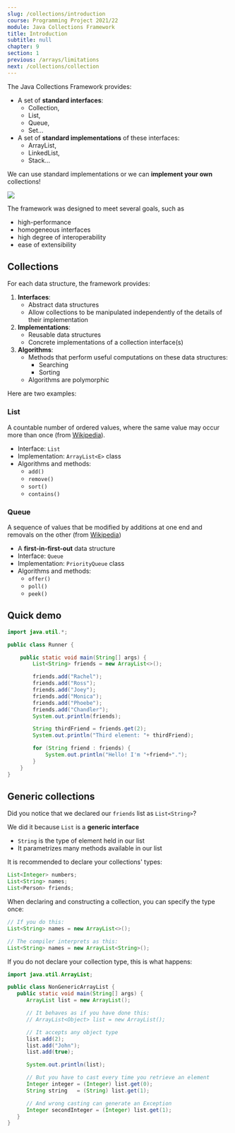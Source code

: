 ```yaml
---
slug: /collections/introduction
course: Programming Project 2021/22
module: Java Collections Framework
title: Introduction
subtitle: null
chapter: 9
section: 1
previous: /arrays/limitations
next: /collections/collection
---
```


The Java Collections Framework provides:

- A set of **standard interfaces**: 
   - Collection, 
   - List, 
   - Queue, 
   - Set...
- A set of **standard implementations** of these interfaces: 
   - ArrayList, 
   - LinkedList, 
   - Stack...
	
We can use standard implementations or we can **implement your own** collections!

![](../../figures/collection-hierarchy.png)

The framework was designed to meet several goals, such as
- high-performance 
- homogeneous interfaces
- high degree of interoperability
- ease of extensibility

## Collections

For each data structure, the framework provides:

1. **Interfaces**: 
    - Abstract data structures
    - Allow collections to be manipulated independently of the details of their implementation 
2. **Implementations**:
    - Reusable data structures
    - Concrete implementations of a collection interface(s)
3. **Algorithms**:
    - Methods that perform useful computations on these data structures:
      - Searching
      - Sorting
    - Algorithms are polymorphic

Here are two examples:

### List

A countable number of ordered values, where the same value may occur more than once (from [Wikipedia](https://en.wikipedia.org/wiki/List_(abstract_data_type))).

- Interface: `List` 
- Implementation: `ArrayList<E>` class
- Algorithms and methods: 
  - `add()`
  - `remove()`
  - `sort()`
  - `contains()`

### Queue

A sequence of values that be modified by additions at one end and removals on the other (from [Wikipedia](https://en.wikipedia.org/wiki/Queue_(abstract_data_type)))

- A **first-in-first-out** data structure
- Interface: `Queue` 
- Implementation: `PriorityQueue` class
- Algorithms and methods: 
  - `offer()`
  - `poll()`
  - `peek()`


## Quick demo

```java
import java.util.*;

public class Runner {

	public static void main(String[] args) {
		List<String> friends = new ArrayList<>();

		friends.add("Rachel");
		friends.add("Ross");
		friends.add("Joey");
		friends.add("Monica");
		friends.add("Phoebe");
		friends.add("Chandler");
		System.out.println(friends);

		String thirdFriend = friends.get(2);
		System.out.println("Third element: "+ thirdFriend);

		for (String friend : friends) {
			System.out.println("Hello! I'm "+friend+".");
		}
	}
}
```

## Generic collections

Did you notice that we declared our `friends` list as `List<String>`?

We did it because `List` is a **generic interface**
- `String` is the type of element held in our list
- It parametrizes many methods available in our list

It is recommended to declare your collections' types:

```java
List<Integer> numbers;
List<String> names;
List<Person> friends;
```
   
When declaring and constructing a collection, you can specify the type once:

```java
// If you do this:
List<String> names = new ArrayList<>();

// The compiler interprets as this:
List<String> names = new ArrayList<String>();
```

If you do not declare your collection type, this is what happens:

```java
import java.util.ArrayList;

public class NonGenericArrayList {
   public static void main(String[] args) {
      ArrayList list = new ArrayList();

      // It behaves as if you have done this:
      // ArrayList<Object> list = new ArrayList();

      // It accepts any object type
      list.add(2);
      list.add("John");
      list.add(true);

      System.out.println(list);

      // But you have to cast every time you retrieve an element
      Integer integer = (Integer) list.get(0);
      String string   = (String) list.get(1);

      // And wrong casting can generate an Exception
      Integer secondInteger = (Integer) list.get(1);
   }
}
```

